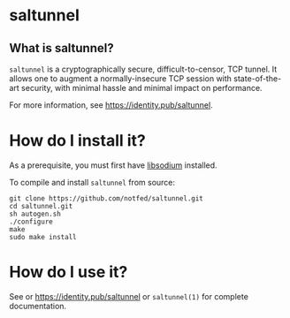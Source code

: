 # saltunnel

## What is saltunnel?

`saltunnel` is a cryptographically secure, difficult-to-censor, TCP tunnel.  It allows one to augment a normally-insecure TCP session with state-of-the-art security, with minimal hassle and minimal impact on performance.

For more information, see https://identity.pub/saltunnel.

# How do I install it?

As a prerequisite, you must first have [libsodium](https://github.com/jedisct1/libsodium) installed.  

To compile and install `saltunnel` from source:

```
git clone https://github.com/notfed/saltunnel.git
cd saltunnel.git
sh autogen.sh
./configure
make
sudo make install
```

# How do I use it?

See or https://identity.pub/saltunnel or `saltunnel(1)` for complete documentation.
